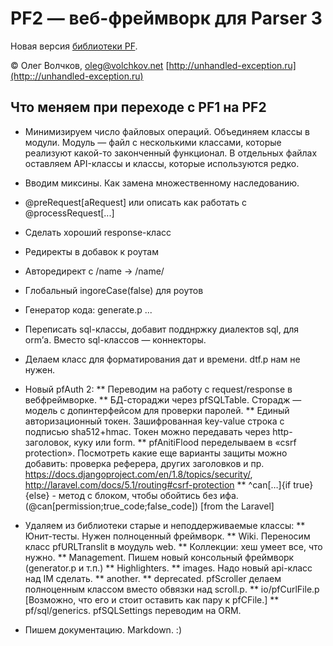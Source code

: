 PF2 — веб-фреймворк для Parser 3
================================

Новая версия [библиотеки PF](https://bitbucket.org/ovolchkov/parser3-pf).

© Олег Волчков, [oleg@volchkov.net](mailto:oleg@volchkov.net)
[http://unhandled-exception.ru](http:://unhandled-exception.ru)


Что меняем при переходе с PF1 на PF2
------------------------------------

* Минимизируем число файловых операций. Объединяем классы в модули. Модуль — файл с несколькими классами, которые реализуют какой-то законченный функционал. В отдельных файлах оставляем API-классы и классы, которые используются редко.
* Вводим миксины. Как замена множественному наследованию.
* @preRequest[aRequest] или описать как работать с @processRequest[...]
* Сделать хороший response-класс
* Редиректы в добавок к роутам
* Авторедирект с /name -> /name/
* Глобальный ingoreCase(false) для роутов
* Генератор кода: generate.p ...
* Переписать sql-классы, добавит подднржку диалектов sql, для orm’а. Вместо sql-классов — коннекторы.
* Делаем класс для форматирования дат и времени. dtf.p нам не нужен.

* Новый pfAuth 2:
** Переводим на работу с  request/response в вебфреймворке.
** БД-стораджи через pfSQLTable. Сторадж — модель с допинтерфейсом для проверки паролей.
** Единый авторизационный токен. Зашифрованная key-value строка с подписью sha512+hmac. Токен можно передавать через http-заголовок, куку или form.
** pfAnitiFlood переделываем в «csrf protection». Посмотреть какие еще варианты защиты можно добавить: проверка реферера, других заголовков и пр. https://docs.djangoproject.com/en/1.8/topics/security/, http://laravel.com/docs/5.1/routing#csrf-protection
** ^can[…]{if true}{else} - метод с блоком, чтобы обойтись без ифа. (@can[permission;true_code;false_code]) [from the Laravel]

* Удаляем из библиотеки старые и неподдерживаемые классы:
** Юнит-тесты. Нужен полноценный фреймворк.
** Wiki. Переносим класс pfURLTranslit в моудуль web.
** Коллекции: хеш умеет все, что нужно.
** Management. Пишем новый консольный фреймворк (generator.p и т.п.)
** Highlighters.
** images. Надо новый api-класс над IM сделать.
** another.
** deprecated. pfScroller делаем полноценным классом вместо обвязки над scroll.p.
** io/pfCurlFile.p [Возможно, что его и стоит оставить как пару к pfCFile.]
** pf/sql/generics. pfSQLSettings переводим на ORM.
* Пишем документацию. Markdown. :)